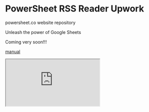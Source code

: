 # PowerSheet RSS Reader Upwork

powersheet.co website repository

Unleash the power of Google Sheets

Coming very soon!!!

[manual](manual.md)

 <iframe src="https://docs.google.com/spreadsheet/pub?key=1rWnBxvS-7w7baSJjVcvTzefrPKKPm5qwrH5fJMEThhA&gid=0&gridlines=false&range=A1:D20" title="Tiers Comparison"></iframe>

